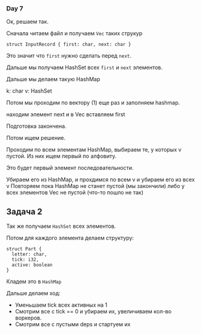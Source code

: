 ### Day 7

Ок, решаем так.

Сначала читаем файл и получаем `Vec` таких струкур

```
struct InputRecord { first: char, next: char }
```

Это значит что `first` нужно сделать перед `next`.

Дальше мы получаем HashSet всех `first` и `next` элементов.

Дальше мы делаем такую HashMap

k: char
v: HashSet<char>

Потом мы проходим по вектору (1) еще раз и заполняем hashmap.

находим элемент next и в Vec вставляем first

Подготовка закончена.

Потом ищем решение.

Проходим по всем элементам HashMap, выбираем те, у которых v пустой.
Из них ищем первый по алфовиту.

Это будет первый элемент последовательности.

Убираем его из HashMap, и прохдимся по всем v и убираем его из всех v
Повторяем пока HashMap не станет пустой (мы закончили) либо у всех элементов
Vec не пустой (что-то пошло не так)

## Задача 2

Так же получаем `HashSet` всех элементов.

Потом для каждого элемента делаем структуру:

```
struct Part {
  letter: char,
  tick: i32,
  active: boolean
}
```

Кладем это в `HashMap`

Дальше делаем ход:

- Уменьшаем tick всех активных на 1
- Смотрим все с tick == 0 и убираем их, увеличиваем кол-во воркеров.
- Смотрим все с пустыми deps и стартуем их
